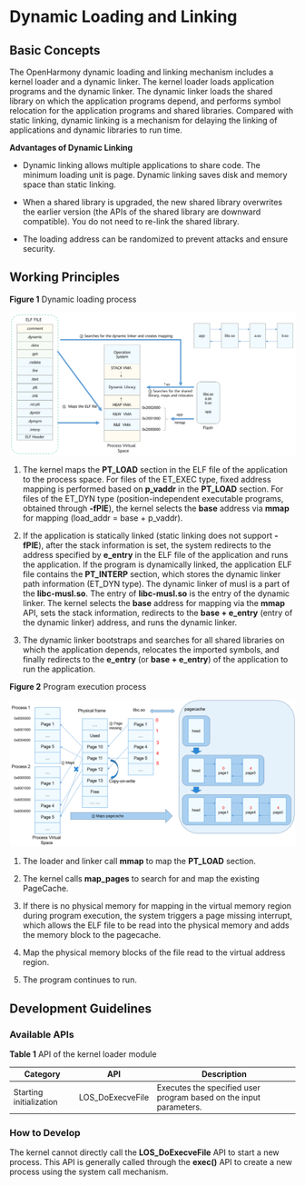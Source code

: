 # Dynamic Loading and Linking


## Basic Concepts

The OpenHarmony dynamic loading and linking mechanism includes a kernel loader and a dynamic linker. The kernel loader loads application programs and the dynamic linker. The dynamic linker loads the shared library on which the application programs depend, and performs symbol relocation for the application programs and shared libraries. Compared with static linking, dynamic linking is a mechanism for delaying the linking of applications and dynamic libraries to run time.

**Advantages of Dynamic Linking**

- Dynamic linking allows multiple applications to share code. The minimum loading unit is page. Dynamic linking saves disk and memory space than static linking.

- When a shared library is upgraded, the new shared library overwrites the earlier version (the APIs of the shared library are downward compatible). You do not need to re-link the shared library.

- The loading address can be randomized to prevent attacks and ensure security.


## Working Principles

**Figure 1** Dynamic loading process

![](figures/dynamic-loading-process.png "dynamic-loading-process")

1. The kernel maps the **PT_LOAD** section in the ELF file of the application to the process space. For files of the ET_EXEC type, fixed address mapping is performed based on **p_vaddr** in the **PT_LOAD** section. For files of the ET_DYN type (position-independent executable programs, obtained through **-fPIE**), the kernel selects the **base** address via **mmap** for mapping (load_addr = base + p_vaddr).

2. If the application is statically linked (static linking does not support **-fPIE**), after the stack information is set, the system redirects to the address specified by **e_entry** in the ELF file of the application and runs the application. If the program is dynamically linked, the application ELF file contains the **PT_INTERP** section, which stores the dynamic linker path information (ET_DYN type). The dynamic linker of musl is a part of the **libc-musl.so**. The entry of **libc-musl.so** is the entry of the dynamic linker. The kernel selects the **base** address for mapping via the **mmap** API, sets the stack information, redirects to the **base + e_entry** (entry of the dynamic linker) address, and runs the dynamic linker.

3. The dynamic linker bootstraps and searches for all shared libraries on which the application depends, relocates the imported symbols, and finally redirects to the **e_entry** (or **base + e_entry**) of the application to run the application.

**Figure 2** Program execution process

![](figures/program-execution-process.png "program-execution-process")

1. The loader and linker call **mmap** to map the **PT_LOAD** section.

2. The kernel calls **map_pages** to search for and map the existing PageCache.

3. If there is no physical memory for mapping in the virtual memory region during program execution, the system triggers a page missing interrupt, which allows the ELF file to be read into the physical memory and adds the memory block to the pagecache.

4. Map the physical memory blocks of the file read to the virtual address region.

5. The program continues to run.


## Development Guidelines


### Available APIs

**Table 1** API of the kernel loader module

| Category  | API    | Description                            |
| ---------- | ---------------- | -------------------------------- |
| Starting initialization| LOS_DoExecveFile | Executes the specified user program based on the input parameters.|


### How to Develop

The kernel cannot directly call the **LOS_DoExecveFile** API to start a new process. This API is generally called through the **exec()** API to create a new process using the system call mechanism.

